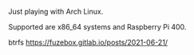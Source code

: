 Just playing with Arch Linux.

Supported are x86_64 systems and Raspberry Pi 400.

btrfs
https://fuzebox.gitlab.io/posts/2021-06-21/